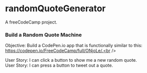 # randomQuoteGenerator
A freeCodeCamp project.

<h3>Build a Random Quote Machine</h3>

Objective: Build a CodePen.io app that is functionally similar to this: https://codepen.io/FreeCodeCamp/full/ONjoLe/.<br />

User Story: I can click a button to show me a new random quote.<br />
User Story: I can press a button to tweet out a quote.
